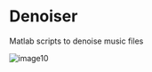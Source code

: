 # Denoiser
Matlab scripts to denoise music files

![image10](https://github.com/32423d/Denoiser/assets/95009201/9a102964-3cf1-43f4-ae54-c0e223d30ca2)


